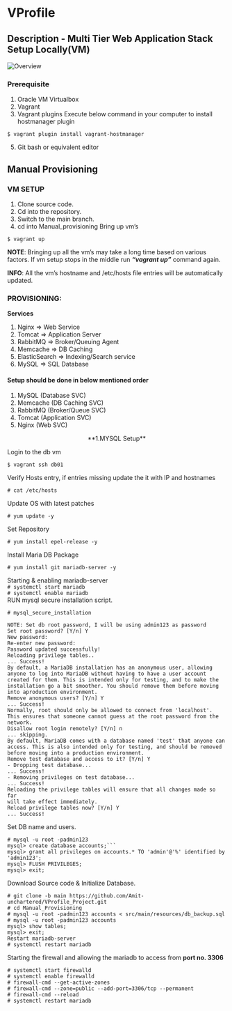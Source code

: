 # VProfile
## Description - Multi Tier Web Application Stack Setup Locally(VM)

![Overview](https://miro.medium.com/v2/resize:fit:875/0*BdJL_FTFzciqZRLf.png "Multi Tier Web Application Stack Diagram")

### Prerequisite
1. Oracle VM Virtualbox
2. Vagrant
3. Vagrant plugins
Execute below command in your computer to install hostmanager plugin
```
$ vagrant plugin install vagrant-hostmanager
```
5. Git bash or equivalent editor

## Manual Provisioning

### VM SETUP
1. Clone source code.
2. Cd into the repository.
3. Switch to the main branch.
4. cd into Manual_provisioning
Bring up vm’s
```
$ vagrant up
```
**NOTE**: Bringing up all the vm’s may take a long time based on various factors.
If vm setup stops in the middle run **_“vagrant up”_** command again.  

**INFO**: All the vm’s hostname and /etc/hosts file entries will be automatically updated.  

### PROVISIONING:
**Services**
1. Nginx => Web Service
2. Tomcat => Application Server
3. RabbitMQ => Broker/Queuing Agent
4. Memcache => DB Caching
5. ElasticSearch => Indexing/Search service
6. MySQL => SQL Database

#### Setup should be done in below mentioned order
1. MySQL (Database SVC)  
2. Memcache (DB Caching SVC)  
3. RabbitMQ (Broker/Queue SVC)  
4. Tomcat (Application SVC)  
5. Nginx (Web SVC)

<center>
 **1.MYSQL Setup**
</center>

Login to the db vm
```
$ vagrant ssh db01
```
Verify Hosts entry, if entries missing update the it with IP and hostnames  
```
# cat /etc/hosts
```  
Update OS with latest patches  
```
# yum update -y
```  
Set Repository  
```
# yum install epel-release -y
```  
Install Maria DB Package  
```
# yum install git mariadb-server -y
```  
Starting & enabling mariadb-server  
```# systemctl start mariadb```  
```# systemctl enable mariadb```  
RUN mysql secure installation script.
```
# mysql_secure_installation

NOTE: Set db root password, I will be using admin123 as password  
Set root password? [Y/n] Y  
New password:  
Re-enter new password:  
Password updated successfully!  
Reloading privilege tables..  
... Success!  
By default, a MariaDB installation has an anonymous user, allowing anyone to log into MariaDB without having to have a user account created for them. This is intended only for testing, and to make the installation go a bit smoother. You should remove them before moving into aproduction environment.
Remove anonymous users? [Y/n] Y
... Success!
Normally, root should only be allowed to connect from 'localhost'. This ensures that someone cannot guess at the root password from the network.
Disallow root login remotely? [Y/n] n
... skipping.
By default, MariaDB comes with a database named 'test' that anyone can access. This is also intended only for testing, and should be removed before moving into a production environment.
Remove test database and access to it? [Y/n] Y
- Dropping test database...
... Success!
- Removing privileges on test database...
... Success!
Reloading the privilege tables will ensure that all changes made so far
will take effect immediately.
Reload privilege tables now? [Y/n] Y
... Success!
```
  
Set DB name and users.
```
# mysql -u root -padmin123
mysql> create database accounts;```
mysql> grant all privileges on accounts.* TO 'admin'@'%' identified by 'admin123';
mysql> FLUSH PRIVILEGES;
mysql> exit;
```

Download Source code & Initialize Database.
```
# git clone -b main https://github.com/Amit-unchartered/VProfile_Project.git
# cd Manual_Provisioning
# mysql -u root -padmin123 accounts < src/main/resources/db_backup.sql
# mysql -u root -padmin123 accounts
mysql> show tables;
mysql> exit;
Restart mariadb-server
# systemctl restart mariadb
```

Starting the firewall and allowing the mariadb to access from **port no. 3306**
```
# systemctl start firewalld
# systemctl enable firewalld
# firewall-cmd --get-active-zones
# firewall-cmd --zone=public --add-port=3306/tcp --permanent
# firewall-cmd --reload
# systemctl restart mariadb
```
